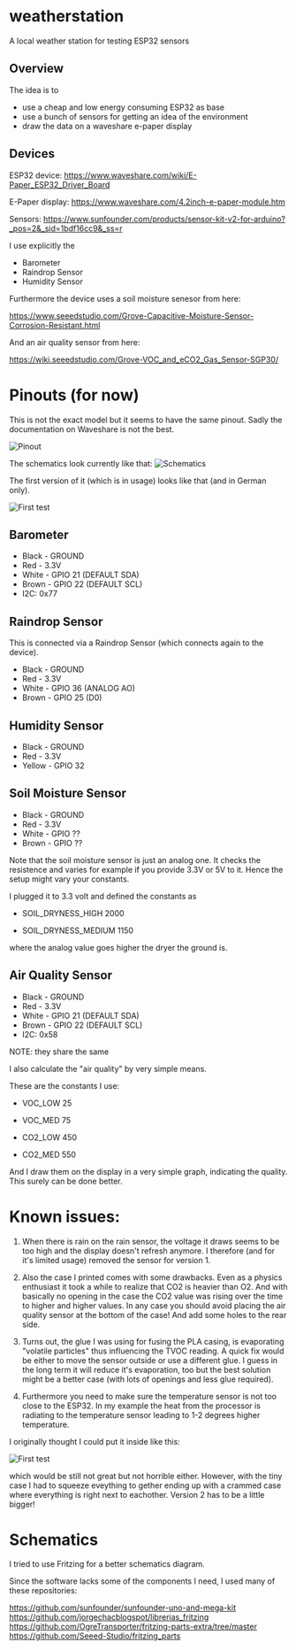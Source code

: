 # weatherstation
A local weather station for testing ESP32 sensors

## Overview

The idea is to
- use a cheap and low energy consuming ESP32 as base
- use a bunch of sensors for getting an idea of the environment
- draw the data on a waveshare e-paper display


## Devices

ESP32 device:
https://www.waveshare.com/wiki/E-Paper_ESP32_Driver_Board

E-Paper display:
https://www.waveshare.com/4.2inch-e-paper-module.htm

Sensors:
https://www.sunfounder.com/products/sensor-kit-v2-for-arduino?_pos=2&_sid=1bdf16cc9&_ss=r

I use explicitly the
- Barometer
- Raindrop Sensor
- Humidity Sensor

Furthermore the device uses a soil moisture senesor from here:

https://www.seeedstudio.com/Grove-Capacitive-Moisture-Sensor-Corrosion-Resistant.html

And an air quality sensor from here:

https://wiki.seeedstudio.com/Grove-VOC_and_eCO2_Gas_Sensor-SGP30/


# Pinouts (for now)

This is not the exact model but it seems to have the same pinout. Sadly the documentation on Waveshare is not the best.

![Pinout](doc/PinOut.webp "Pinout")


The schematics look currently like that:
![Schematics](doc/schematics.png "Schematics")


The first version of it (which is in usage) looks like that (and in German only).

![First test](doc/weatherstation-final.jpg "The final usage")



## Barometer

- Black - GROUND
- Red - 3.3V
- White - GPIO 21 (DEFAULT SDA)
- Brown - GPIO 22 (DEFAULT SCL)
- I2C: 0x77


## Raindrop Sensor

This is connected via a Raindrop Sensor (which connects again to the device).

- Black - GROUND
- Red - 3.3V
- White - GPIO 36 (ANALOG AO)
- Brown - GPIO 25 (D0)


## Humidity Sensor

- Black - GROUND
- Red - 3.3V
- Yellow - GPIO 32


## Soil Moisture Sensor

- Black - GROUND
- Red - 3.3V
- White - GPIO ??
- Brown - GPIO ??

Note that the soil moisture sensor is just an analog one. It checks the resistence and varies for example if you provide 3.3V or 5V to it.
Hence the setup might vary your constants.

I plugged it to 3.3 volt and defined the constants as

- SOIL_DRYNESS_HIGH 2000

- SOIL_DRYNESS_MEDIUM 1150

where the analog value goes higher the dryer the ground is.

## Air Quality Sensor

- Black - GROUND
- Red - 3.3V
- White - GPIO 21 (DEFAULT SDA)
- Brown - GPIO 22 (DEFAULT SCL)
- I2C: 0x58

NOTE: they share the same

I also calculate the "air quality" by very simple means.

These are the constants I use:

- VOC_LOW 25

- VOC_MED 75

- CO2_LOW 450

- CO2_MED 550


And I draw them on the display in a very simple graph, indicating the quality.
This surely can be done better.



# Known issues:

1. When there is rain on the rain sensor, the voltage it draws seems to be too high and the display doesn't refresh anymore. I therefore (and for it's limited usage) removed the sensor for version 1.

2. Also the case I printed comes with some drawbacks. Even as a physics enthusiast it took a while to realize that CO2 is heavier than O2. And with basically no opening in the case the CO2 value was rising over the time to higher and higher values. In any case you should avoid placing the air quality sensor at the bottom of the case! And add some holes to the rear side.

3. Turns out, the glue I was using for fusing the PLA casing, is evaporating "volatile particles" thus influencing the TVOC reading. A quick fix would be either to move the sensor outside or use a different glue. I guess in the long term it will reduce it's evaporation, too but the best solution might be a better case (with lots of openings and less glue required).

4. Furthermore you need to make sure the temperature sensor is not too close to the ESP32. In my example the heat from the processor is radiating to the temperature sensor leading to 1-2 degrees higher temperature.

I originally thought I could put it inside like this:

![First test](doc/internals.jpg "the planned interior.")

which would be still not great but not horrible either. However, with the tiny case I had to squeeze eveything to gether ending up with a crammed case where everything is right next to eachother. Version 2 has to be a little bigger!



# Schematics

I tried to use Fritzing for a better schematics diagram.

Since the software lacks some of the components I need, I used many of these repositories:

https://github.com/sunfounder/sunfounder-uno-and-mega-kit
https://github.com/jorgechacblogspot/librerias_fritzing
https://github.com/OgreTransporter/fritzing-parts-extra/tree/master
https://github.com/Seeed-Studio/fritzing_parts
